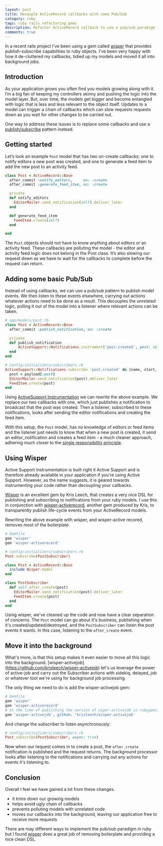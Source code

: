 ```yaml
---
layout: post
title: Decouple ActiveRecord callbacks with some Pub/Sub
category: ruby
tags: ruby rails refactoring gems
description: Refactor ActiveRecord callback to use a pub/sub paradigm instead of callbacks using the wisper gem.
comments: true
---
```


In a recent rails project I've been using a gem called [wisper](https://github.com/krisleech/wisper) that provides publish-subscribe capabilities to ruby objects. I've been very happy with how it de-cluttered my callbacks, tidied up my models and moved it all into background jobs.

## Introduction

As your application grows you often find you models growing along with it. I’m a big fan of keeping my controllers skinny and pushing the logic into the model layer. But, over time, the models get bigger and become entangled with logic that is less and less relevant to the object itself. Updates to a model can trigger a chain of callbacks which can slow requests requests down as you wait for other changes to be carried out.

One way to address these issues is to replace some callbacks and use a [publish/subscribe](https://en.wikipedia.org/wiki/Publish%E2%80%93subscribe_pattern) pattern instead.

## Getting started

Let’s look an example `Post` model that has two on-create callbacks; one to notify editors a new post was created, and one to generate a feed item to add the new post to an activity feed.

```ruby
class Post < ActiveRecord::Base
  after_commit :notify_editors,     on: :create
  after_commit :generate_feed_item, on: :create

  private
  def notify_editors
    EditorMailer.send_notification(self).deliver_later
  end

  def generate_feed_item
    FeedItem.create(self)
  end

end
```

The `Post` objects should not have to know anything about editors or an activity feed. These callbacks are polluting the model - the editor and activity feed logic does not belong in the Post class. It’s also slowing our request down as we have to wait for the callbacks to complete before the request can return.

## Adding some basic Pub/Sub

Instead of using callbacks, we can use a pub/sub pattern to publish model events. We then listen to these events elsewhere, carrying out actions whatever actions need to be done as a result. This decouples the unrelated logic, pulling it out of the model into a listener where relevant actions can be taken.


```ruby
# app/models/post.rb
class Post < ActiveRecord::Base
  after_commit :publish_notification, on: :create

  private
  def publish_notification
      ActiveSupport::Notifications.instrument('post.created', post: self)
  end
end
```

```ruby
# config/initializers/subscribers.rb
ActiveSupport::Notifications.subscribe 'post.created' do |name, start, finish, id, payload|
  post = payload[:post]
  EditorMailer.send_notification(post).deliver_later
  FeedItem.create(post)
end
```

Using [ActiveSupport Instrumentation](http://edgeguides.rubyonrails.org/active_support_instrumentation.html) we can rewrite the above example. We replace our two callbacks with one, which just publishes a notification to broadcast that the post was created. Then a listener, subscribed to these notifications, looks after sending the editor notifications and creating the feed item.

With this setup, the `Post` model, has no knowledge of editors or feed items and the listener just needs to know that when a new post is created, it send an editor_notification and creates a feed item - a much cleaner approach, adhering much closer to the [single responsibility principle](https://en.wikipedia.org/wiki/Single_responsibility_principle).

## Using Wisper

Active Support Instrumentation is built right it Active Support and is therefore already available in your application if you're using Active Support. However, as the name suggests, it is geared towards instrumenting your code rather than decoupling your callbacks.

[Wisper](https://github.com/krisleech/wisper) is an excellent gem by Kris Leech, that creates a very nice DSL for publishing and subscribing to notifications from your ruby models. I use this in conjunction with [wisper-activerecord](https://github.com/krisleech/wisper-activerecord), another gem produced by Kris, to transparently publish life-cycle events from your ActiveRecord models.

Rewriting the above example with wisper, and wisper-active recored, removes most of the boilerplate.

```ruby
# Gemfile
gem 'wisper'
gem 'wisper-activerecord'
```

```ruby
# config/initializers/subscribers.rb
Post.subscribe(PostSubscriber)
```

```ruby
class Post < ActiveRecord::Base
  include Wisper.model
end
```

```ruby
class PostSubscriber
  def self.after_create(post)
    EditorMailer.send_notification(post).deliver_later
    FeedItem.create(post)
  end
end
```

Using wisper, we've cleaned up the code and now have a clear separation of concerns. The `Post` model can go about it's business, publishing when it's created/updated/destroyed, and the `PostSubscriber` can listen the post events it wants. In this case, listening to the `after_create` event. 

## Move it into the background

What's more, is that this setup makes it even easier to move all this logic into the background. [wisper-activejob] (https://github.com/krisleech/wisper-activejob) let's us leverage the power of active-job and carry out the Subscriber actions with sidekiq, delayed_job or whatever tool we're using for background job processing.

The only thing we need to do is add the wisper-activejob gem:

```ruby
# Gemfile
gem 'wisper'
gem 'wisper-activerecord'
# at the time of publishing the version of wiper-activejob in rubygems.org as quite old
gem 'wisper-activejob', github: 'krisleech/wisper-activejob'
```

And change the subscriber to listen asynchronously:

```ruby
# config/initializers/subscribers.rb
Post.subscribe(PostSubscriber, async: true)
```
Now when our request comes in to create a post, the `after_create` notification is published and the request returns. The background processor looks after listening to the notifications and carrying out any actions for events it's listening to.

## Conclusion

Overall I feel we have gained a lot from these changes.

* it trims down our growing models
* helps avoid ugly chain of callbacks
* prevents polluting models with unrelated code
* moves our callbacks into the background, leaving our application free to receive more requests

There are may different ways to implement the pub/sub paradigm in ruby but I found [wisper](https://github.com/krisleech/wisper) does a great job of removing boilerplate and providing a nice clean DSL.

